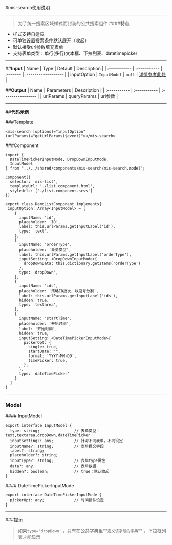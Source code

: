 #mis-search使用说明


----------
> 为了统一搜索区域样式而封装的公共搜索组件
####**特点**
- 样式支持自适应
- 可单独设置搜索条件默认展开（收起）
- 默认接受url参数填充表单
- 支持表单类型：单行(多行)文本框、下拉列表、datetimepicker


----------
##**Input**
| Name         | Type         | Default  | Description         |
| :----------- | :----------- | :------- | :------------------ |
| inputOption      | ```InputModel```  | ```null```     | [详情参考此处](#1)    |

##**Output**
| Name         | Parameters   | Description        |
| :----------- | :----------- | :----------------  | 
| urlParams    | queryParams      | url参数 |


----------


##**代码示例**

###Template

```
<mis-search [options]="inputOption" (urlParams)="getUrlParams($event)"></mis-search>
```
###Component

```
import {
  DateTimePickerInputMode, DropDownInputMode,
  InputModel
} from "../../shared/components/mis-search/mis-search.model";

Component({
  selector: 'mis-list',
  templateUrl: './list.component.html',
  styleUrls: ['./list.component.scss']
})

export class DemoListComponent implements{
 inputOption: Array<InputModel> = [
    {
      inputName: 'id',
      placeholder: 'ID',
      label: this.urlParams.getInputLabel('id'),
      type: 'text',
    },
    {
      inputName: 'orderType',
      placeholder: '业务类型',
      label: this.urlParams.getInputLabel('orderType'),
      inputSetting: <DropDownInputMode>{
        dropDownData: this.dictionary.getItems('orderType')
      },
      type: 'dropDown',
    },
    {
      inputName: 'ids',
      placeholder: '策略ID批次，以逗号分割',
      label: this.urlParams.getInputLabel('ids'),
      hidden: true,
      type: 'textarea',
    },
    {
      inputName: 'startTime',
      placeholder: '开始时间',
      label: '开始时间',
      hidden: true,
      inputSetting: <DateTimePickerInputMode>{
        pickerOpt: {
          single: true,
          startDate: "",
          format: 'YYYY-MM-DD',
          timePicker: true,
        },
      },
      type: 'dateTimePicker'
    }
  ]
}
```


----------


### Model
<p id=1></p>
#### InputModel 

```
export interface InputModel {
  type: string;               // 表单类型：text,textarea,dropDown,dateTimePicker
  inputSetting?: any;         // 针对不同表单，不同设定 
  inputName?: string;         // 表单提交字段
  label?: string;
  placeholder?: string; 
  inputType?: string;         // 表单type属性
  data?: any;                 // 表单数据
  hidden?: boolean;           // true：默认收起
}
```

<p id=2></p>
#### DateTimePickerInputMode

```
export interface DateTimePickerInputMode {
  pickerOpt: any;             // 时间插件设定
}
```


---------
###提示
>如果```type='dropDown'``` ，只有在公共字典里**`定义该字段的字典`** ，下拉框列表才能显示


